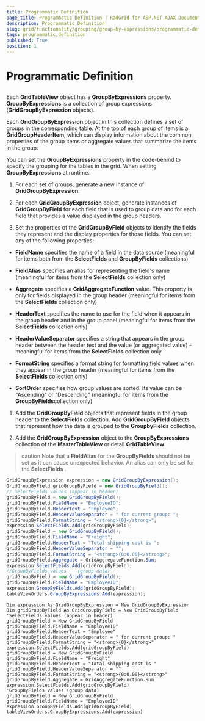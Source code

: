 ```yaml
---
title: Programmatic Definition
page_title: Programmatic Definition | RadGrid for ASP.NET AJAX Documentation
description: Programmatic Definition
slug: grid/functionality/grouping/group-by-expressions/programmatic-definition
tags: programmatic,definition
published: True
position: 1
---
```


# Programmatic Definition



## 

Each **GridTableView** object has a **GroupByExpressions** property. **GroupByExpressions** is a collection of group expressions (**GridGroupByExpression** objects).

Each **GridGroupByExpression** object in this collection defines a set of groups in the corresponding table. At the top of each group of items is a **GridGroupHeaderItem**, which can display information about the common properties of the group items or aggregate values that summarize the items in the group.

You can set the **GroupByExpressions** property in the code-behind to specify the grouping for the tables in the grid. When setting **GroupByExpressions** at runtime.

1. For each set of groups, generate a new instance of **GridGroupByExpression**.

1. For each **GridGroupByExpression** object, generate instances of **GridGroupByField** for each field that is used to group data and for each field that provides a value displayed in the group headers.

1. Set the properties of the **GridGroupByField** objects to identify the fields they represent and the display properties for those fields. You can set any of the following properties:

* **FieldName** specifies the name of a field in the data source (meaningful for items both from the **SelectFields** and **GroupByFields** collections)

* **FieldAlias** specifies an alias for representing the field's name (meaningful for items from the **SelectFields** collection only)

* **Aggregate** specifies a **GridAggregateFunction** value. This property is only for fields displayed in the group header (meaningful for items from the **SelectFields** collection only)

* **HeaderText** specifies the name to use for the field when it appears in the group header and in the group panel (meaningful for items from the **SelectFields** collection only)

* **HeaderValueSeparator** specifies a string that appears in the group header between the header text and the value (or aggregated value) - meaningful for items from the **SelectFields** collection only

* **FormatString** specifies a format string for formatting field values when they appear in the group header (meaningful for items from the **SelectFields** collection only)

* **SortOrder** specifies how group values are sorted. Its value can be "Ascending" or "Descending" (meaningful for items from the **GroupByFields**collection only)

1. Add the **GridGroupByField** objects that represent fields in the group header to the **SelectFields** collection. Add **GridGroupByField** objects that represent how the data is grouped to the **GroupbyFields** collection.

1. Add the **GridGroupByExpression** object to the **GroupByExpressions** collection of the **MasterTableView** or detail **GridTableView**.

>caution Note that a **FieldAlias** for the **GroupByFields** should not be set as it can cause unexpected behavior. An alias can only be set for the **SelectFields** .
>




````C#	
GridGroupByExpression expression = new GridGroupByExpression();
GridGroupByField gridGroupByField = new GridGroupByField();
// SelectFields values (appear in header)
gridGroupByField = new GridGroupByField();
gridGroupByField.FieldName = "EmployeeID";
gridGroupByField.HeaderText = "Employee";
gridGroupByField.HeaderValueSeparator = " for current group: ";
gridGroupByField.FormatString = "<strong>{0}</strong>";
expression.SelectFields.Add(gridGroupByField);
gridGroupByField = new GridGroupByField();
gridGroupByField.FieldName = "Freight";
gridGroupByField.HeaderText = "Total shipping cost is ";
gridGroupByField.HeaderValueSeparator = "";
gridGroupByField.FormatString = "<strong>{0:0.00}</strong>";
gridGroupByField.Aggregate = GridAggregateFunction.Sum;
expression.SelectFields.Add(gridGroupByField);
//GroupByFields values    (group data)
gridGroupByField = new GridGroupByField();
gridGroupByField.FieldName = "EmployeeID";
expression.GroupByFields.Add(gridGroupByField);
tableViewOrders.GroupByExpressions.Add(expression);
````
````VB.NET
Dim expression As GridGroupByExpression = New GridGroupByExpression
Dim gridGroupByField As GridGroupByField = New GridGroupByField
'SelectFields values (appear in header)
gridGroupByField = New GridGroupByField
gridGroupByField.FieldName = "EmployeeID"
gridGroupByField.HeaderText = "Employee"
gridGroupByField.HeaderValueSeparator = " for current group: "
gridGroupByField.FormatString = "<strong>{0}</strong>"
expression.SelectFields.Add(gridGroupByField)
gridGroupByField = New GridGroupByField
gridGroupByField.FieldName = "Freight"
gridGroupByField.HeaderText = "Total shipping cost is "
gridGroupByField.HeaderValueSeparator = ""
gridGroupByField.FormatString = "<strong>{0:0.00}</strong>"
gridGroupByField.Aggregate = GridAggregateFunction.Sum
expression.SelectFields.Add(gridGroupByField)
'GroupByFields values (group data)
gridGroupByField = New GridGroupByField
gridGroupByField.FieldName = "EmployeeID"
expression.GroupByFields.Add(gridGroupByField)
tableViewOrders.GroupByExpressions.Add(expression) 			
````

